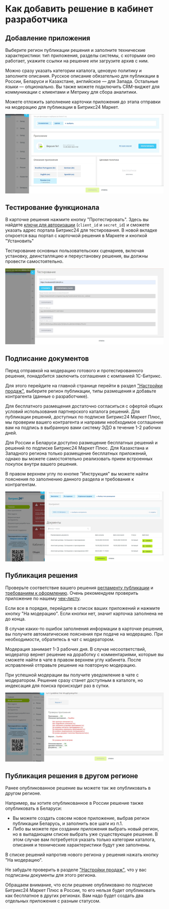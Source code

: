 # Как добавить решение в кабинет разработчика

## Добавление приложения

Выберите регион публикации решения и заполните технические характеристики: тип приложения, разделы системы, с которыми оно работает, укажите ссылки на решение или загрузите архив с ним.

Можно сразу указать категории каталога, ценовую политику и заполните описания. Русское описание обязательно для публикации в России, Беларуси и Казахстане, английское — для Запада. Остальные языки — опционально. Вы также можете подключить CRM-виджет для коммуникации с клиентами и Метрику для сбора аналитики.

Можете отложить заполнение карточки приложения до этапа отправки на модерацию для публикации в Битрикс24 Маркет.

![alt-текст](_images/app_addition.jpg)

## Тестирование функционала

В карточке решения нажмите кнопку "Протестировать". Здесь вы найдете [ключи для авторизации](../../api-reference/oauth/index.md) (`client_id` и `secret_id`) и сможете указать адрес портала Битрикс24 для тестирования. В новой вкладке откроется ваш портал с карточкой решения в Маркете и кнопкой "Установить"

Тестирование основных пользовательских сценариев, включая установку, деинсталляцию и переустановку решения, вы должны провести самостоятельно.

![alt-текст](_images/testing.jpg)

## Подписание документов

Перед отправкой на модерацию готового и протестированного решения, понадобится заключить соглашения с компанией 1С-Битрикс.

Для этого перейдите на главной странице перейти в раздел ["Настройки продаж"](https://vendors.bitrix24.ru/sale/), выберите регион публикации, типы размещения и добавьте контрагента (данные о разработчике).

Для бесплатного размещения достаточно согласиться с офертой общих условий использования партнерского каталога решений. Для публикации решений, доступных по подписке Битрикс24 Маркет Плюс, мы проверим вашего контрагента и направим необходимое соглашение вам на подпись в выбранную вами систему ЭДО в течение 1-2 рабочих дней.

Для России и Беларуси доступно размещение бесплатных решений и решений по подписке Битрикс24 Маркет Плюс. Для Казахстана и Западного региона только размещение бесплатных приложений, однако вы можете самостоятельно реализовать прием встроенных покупок внутри вашего решения.

В правом верхнем углу по кнопке "Инструкция" вы можете найти пояснения по заполнению данного раздела и требования к контрагентам.

![alt-текст](_images/documents.jpg)

## Публикация решения

Проверьте соответствие вашего решения [регламенту публикации](./common-requirements.md) и [требованиям к оформлению](./publication-requirements.md). Очень рекомендуем проверить приложение по нашему [чек-листу](./checklist.md).

Если все в порядке, перейдите в список ваших приложений и нажмите кнопку "На модерацию". Если кнопки нет, значит карточка заполнена не до конца.

В случае каких-то ошибок заполнения информации в карточке решения, вы получите автоматические пояснения при подаче на модерацию. При необходимости, обратитесь в чат с модератором.

Модерация занимает 1-3 рабочих дня. В случае несоответствий, модератор вернет решение на доработку с комментариями, которые вы сможете найти в чате в правом верхнем углу кабинета. После исправлений отправьте решение на повторную модерацию.

При успешной модерации вы получите уведомление в чате с модератором. Решение сразу станет доступным в каталоге, но индексация для поиска происходит раз в сутки.

![alt-текст](_images/moderation.jpg)

## Публикация решения в другом регионе

Ранее опубликованное решение вы можете так же опубликовать в другом регионе.

Например, вы хотите опубликованное в России решение также опубликовать в Беларуси:

- Вы можете создать совсем новое приложение, выбрав регион публикации Беларусь, и заполнить все шаги из п.1.
- Либо вы можете при создании приложения выбрать новый регион, но в выпадающем списке выбрать уже существующее решение. В этом случае вам потребуется указать только категории каталога, описания и технические характеристики будут уже заполнены.

В списке решений напротив нового региона у решения нажать кнопку "На модерацию".

Не забудьте проверить в разделе ["Настройки продаж"](https://vendors.bitrix24.ru/sale/), что у вас подписаны документы для этого региона.

Обращаем внимание, что если решение опубликовано по подписке Битрикс24 Маркет Плюс в России, то его нельзя будет опубликовать как бесплатное в других регионах. Вам надо будет создать два отдельных приложения с разным статусом.
